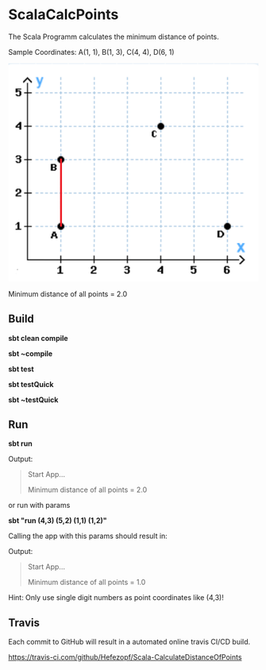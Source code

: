 # ScalaCalcPoints

The Scala Programm calculates the minimum distance of points.

Sample Coordinates: A(1, 1), B(1, 3), C(4, 4), D(6, 1) 

![Coordinates](src/main/resources/Coordinates.png "Coordinates")

Minimum distance of all points = 2.0


## Build

**sbt clean compile**

**sbt ~compile**

**sbt test**

**sbt testQuick**

**sbt ~testQuick**


## Run

**sbt run**

Output:

>Start App...
>
>Minimum distance of all points = 2.0

or run with params

**sbt "run (4,3) (5,2) (1,1) (1,2)"**

Calling the app with this params should result in:
 
Output:

>Start App...
>
>Minimum distance of all points = 1.0

Hint: Only use single digit numbers as point coordinates like (4,3)!



## Travis

Each commit to GitHub will result in a automated online travis CI/CD build.

https://travis-ci.com/github/Hefezopf/Scala-CalculateDistanceOfPoints

